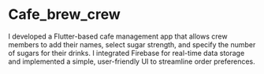 # Cafe_brew_crew

  I developed a Flutter-based cafe management app that allows crew members to add their names, select sugar strength, and specify the number of sugars for their drinks. I integrated Firebase for real-time data storage and implemented a simple, user-friendly UI to streamline order preferences.
